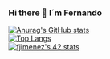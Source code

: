 ### Hi there 👋 I´m Fernando

[![Anurag's GitHub stats](https://github-readme-stats.vercel.app/api?username=fjimenez81&theme=gruvbox&hide_border=true&hide=issues)](https://github.com/anuraghazra/github-readme-stats)
<br>
[![Top Langs](https://github-readme-stats.vercel.app/api/top-langs/?username=fjimenez81&theme=gruvbox&hide_border=true&layout=compact&hide=makefile)](https://github.com/anuraghazra/github-readme-stats)
<br>
[![fjimenez's 42 stats](https://badge42.herokuapp.com/api/stats/fjimenez)](https://github.com/JaeSeoKim/badge42)


<!--
**fjimenez81/fjimenez81** is a ✨ _special_ ✨ repository because its `README.md` (this file) appears on your GitHub profile.

Here are some ideas to get you started:

- 🔭 I’m currently working on ...
- 🌱 I’m currently learning ...
- 👯 I’m looking to collaborate on ...
- 🤔 I’m looking for help with ...
- 💬 Ask me about ...
- 📫 How to reach me: ...
- 😄 Pronouns: ...
- ⚡ Fun fact: ...
-->
